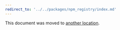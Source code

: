 ```yaml
---
redirect_to: '../../packages/npm_registry/index.md'
---
```


This document was moved to [another location](../../packages/npm_registry/index.md).

<!-- This redirect file can be deleted after February 1, 2021. -->
<!-- Before deletion, see: https://docs.gitlab.com/ee/development/documentation/#move-or-rename-a-page -->
